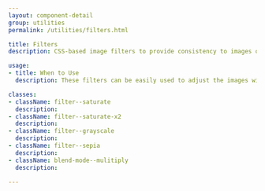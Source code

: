 ```yaml
---
layout: component-detail
group: utilities
permalink: /utilities/filters.html

title: Filters
description: CSS-based image filters to provide consistency to images on your site in ALPS.

usage:
- title: When to Use
  description: These filters can be easily used to adjust the images without having to worry about editing the images. These can be applied to `images` and `div` tags.

classes:
- className: filter--saturate
  description: 
- className: filter--saturate-x2
  description: 
- className: filter--grayscale
  description: 
- className: filter--sepia
  description: 
- className: blend-mode--mulitiply
  description: 

---
```

